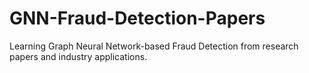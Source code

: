 # GNN-Fraud-Detection-Papers
Learning Graph Neural Network-based Fraud Detection from research papers and industry applications.
